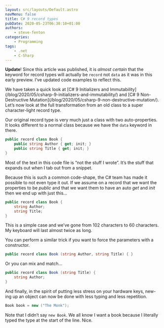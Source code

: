 ```yaml
---
layout: src/layouts/Default.astro
navMenu: false
title: C# 9 record types
pubDate: 2020-05-23T06:30:10+01:00
authors:
    - steve-fenton
categories:
    - Programming
tags:
    - .net
    - C-Sharp
---
```


**Update**! Since this article was published, it is *almost certain* that the keyword for record types will actually be `record` not `data` as it was in this early preview. I’ve updated code examples to reflect this.

We have taken a quick look at [C# 9 Initializers and Immutability]\(/blog/2020/05/csharp-9-initializers-and-immutability/) and [C# 9 Non-Destructive Mutation]\(/blog/2020/05/csharp-9-non-destructive-mutation/). Let’s now look at the full transformation from an old class to a super character-light record type.

Our original record type is very much just a class with two auto-properties. It looks different to a normal class because we have the `data` keyword in there.

```csharp
public record class Book {
    public string Author { get; init; }
    public string Title { get; init; }
}
```

Most of the text in this code file is “not the stuff I wrote”. It’s the stuff that expands out when I tab out from a snippet.

Because this is such a common code-shape, the C# team has made it possible to not even type it out. If we assume on a record that we want the properties to be *public* and that we want them to have an auto *get* and *init* then we end up with just this…

```csharp
public record class Book {
    string Author;
    string Title;
}
```

This is a simple case and we’ve gone from 102 characters to 60 characters. My keyboard will last almost twice as long.

You can perform a similar trick if you want to force the parameters with a constructor.

```csharp
public record class Book (string Author, string Title) { }
```

Or you can mix and match…

```csharp
public record class Book (string Title) {
    string Author;
}
```

And finally, in the spirit of putting less stress on your hardware keys, new-ing up an object can now be done with less typing and less repetition.

```csharp
Book book = new ("The Monk");
```

Note that I didn’t say `new Book`. We all know I want a book because I literally typed the type at the start of the line. Nice.